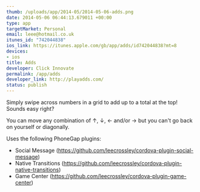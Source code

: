 ```yaml
--- 
thumb: /uploads/app/2014-05/2014-05-06-adds.png
date: 2014-05-06 06:44:13.679011 +00:00
type: app
targetMarket: Personal
email: leee@hotmail.co.uk
itunes_id: "742044838"
ios_link: https://itunes.apple.com/gb/app/adds/id742044838?mt=8
devices: 
- ios
title: Adds
developer: Click Innovate
permalink: /app/adds
developer_link: http://playadds.com/
status: publish
---
```


Simply swipe across numbers in a grid to add up to a total at the top! Sounds easy right?

You can move any combination of ↑, ↓, ← and/or → but you can't go back on yourself or diagonally.

Uses the following PhoneGap plugins:

- Social Message (https://github.com/leecrossley/cordova-plugin-social-message)
- Native Transitions (https://github.com/leecrossley/cordova-plugin-native-transitions)
- Game Center (https://github.com/leecrossley/cordova-plugin-game-center)
